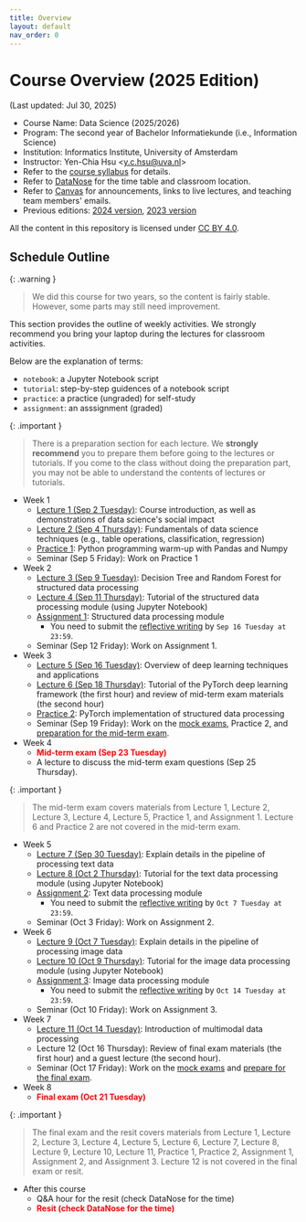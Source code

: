 ```yaml
---
title: Overview
layout: default
nav_order: 0
---
```


# Course Overview (2025 Edition)

(Last updated: Jul 30, 2025)

- Course Name: Data Science (2025/2026)
- Program: The second year of Bachelor Informatiekunde (i.e., Information Science)
- Institution: Informatics Institute, University of Amsterdam
- Instructor: Yen-Chia Hsu \<y.c.hsu@uva.nl\>
- Refer to the [course syllabus](syllabus) for details.
- Refer to [DataNose](https://datanose.nl/) for the time table and classroom location.
- Refer to [Canvas](https://canvas.uva.nl/) for announcements, links to live lectures, and teaching team members' emails.
- Previous editions: [2024 version](https://multix.io/data-science-book-uva-2024/), [2023 version](https://multix.io/data-science-book-uva-2023/)

All the content in this repository is licensed under [CC BY 4.0](https://creativecommons.org/licenses/by/4.0/).

## <a name="schedule"></a>Schedule Outline

{: .warning }
> We did this course for two years, so the content is fairly stable. However, some parts may still need improvement.

This section provides the outline of weekly activities. We strongly recommend you bring your laptop during the lectures for classroom activities.

Below are the explanation of terms:
- `notebook`: a Jupyter Notebook script
- `tutorial`: step-by-step guidences of a notebook script
- `practice`: a practice (ungraded) for self-study
- `assignment`: an asssignment (graded)

{: .important }
> There is a preparation section for each lecture. We **strongly recommend** you to prepare them before going to the lectures or tutorials. If you come to the class without doing the preparation part, you may not be able to understand the contents of lectures or tutorials.

- Week 1
  - [Lecture 1 (Sep 2 Tuesday)](lectures/lec1): Course introduction, as well as demonstrations of data science's social impact
  - [Lecture 2 (Sep 4 Thursday)](lectures/lec2): Fundamentals of data science techniques (e.g., table operations, classification, regression)
  - [Practice 1](https://multix.io/python-warm-up/): Python programming warm-up with Pandas and Numpy
  - Seminar (Sep 5 Friday): Work on Practice 1
- Week 2
  - [Lecture 3 (Sep 9 Tuesday)](lectures/lec3): Decision Tree and Random Forest for structured data processing
  - [Lecture 4 (Sep 11 Thursday)](lectures/lec4): Tutorial of the structured data processing module (using Jupyter Notebook)
  - [Assignment 1](https://multix.io/structured-data-module/docs/assignment-structured-data.html): Structured data processing module
    - You need to submit the [reflective writing](syllabus#reflective-writing-of-assignments) by `Sep 16 Tuesday at 23:59`.
  - Seminar (Sep 12 Friday): Work on Assignment 1.
- Week 3
  - [Lecture 5 (Sep 16 Tuesday)](lectures/lec5): Overview of deep learning techniques and applications
  - [Lecture 6 (Sep 18 Thursday)](lectures/lec6): Tutorial of the PyTorch deep learning framework (the first hour) and review of mid-term exam materials (the second hour)
  - [Practice 2](https://multix.io/structured-data-module/docs/pytorch-structured-data.html): PyTorch implementation of structured data processing
  - Seminar (Sep 19 Friday): Work on the [mock exams](others/mock-exam), Practice 2, and [preparation for the mid-term exam](syllabus#exam-preparation).
- Week 4
  - <span style="color:red">**Mid-term exam (Sep 23 Tuesday)**</span>
  - A lecture to discuss the mid-term exam questions (Sep 25 Thursday).

{: .important }
> The mid-term exam covers materials from Lecture 1, Lecture 2, Lecture 3, Lecture 4, Lecture 5, Practice 1, and Assignment 1. Lecture 6 and Practice 2 are not covered in the mid-term exam.

- Week 5
  - [Lecture 7 (Sep 30 Tuesday)](lectures/lec7): Explain details in the pipeline of processing text data
  - [Lecture 8 (Oct 2 Thursday)](lectures/lec8): Tutorial for the text data processing module (using Jupyter Notebook)
  - [Assignment 2](https://multix.io/text-data-module/docs/assignment-text-data.html): Text data processing module
    - You need to submit the [reflective writing](syllabus#reflective-writing-of-assignments) by `Oct 7 Tuesday at 23:59`.
  - Seminar (Oct 3 Friday): Work on Assignment 2.
- Week 6
  - [Lecture 9 (Oct 7 Tuesday)](lectures/lec9): Explain details in the pipeline of processing image data
  - [Lecture 10 (Oct 9 Thursday)](lectures/lec10): Tutorial for the image data processing module (using Jupyter Notebook)
  - [Assignment 3](https://multix.io/image-data-module/docs/assignment-image-data.html): Image data processing module
    - You need to submit the [reflective writing](syllabus#reflective-writing-of-assignments) by `Oct 14 Tuesday at 23:59`.
  - Seminar (Oct 10 Friday): Work on Assignment 3.
- Week 7
  - [Lecture 11 (Oct 14 Tuesday)](lectures/lec11): Introduction of multimodal data processing
  - Lecture 12 (Oct 16 Thursday): Review of final exam materials (the first hour) and a guest lecture (the second hour).
  - Seminar (Oct 17 Friday): Work on the [mock exams](others/mock-exam) and [prepare for the final exam](syllabus#exam-preparation).
- Week 8
  - <span style="color:red">**Final exam (Oct 21 Tuesday)**</span>

{: .important }
> The final exam and the resit covers materials from Lecture 1, Lecture 2, Lecture 3, Lecture 4, Lecture 5, Lecture 6, Lecture 7, Lecture 8, Lecture 9, Lecture 10, Lecture 11, Practice 1, Practice 2, Assignment 1, Assignment 2, and Assignment 3. Lecture 12 is not covered in the final exam or resit.

- After this course
  - Q&A hour for the resit (check DataNose for the time)
  - <span style="color:red">**Resit (check DataNose for the time)**</span>
